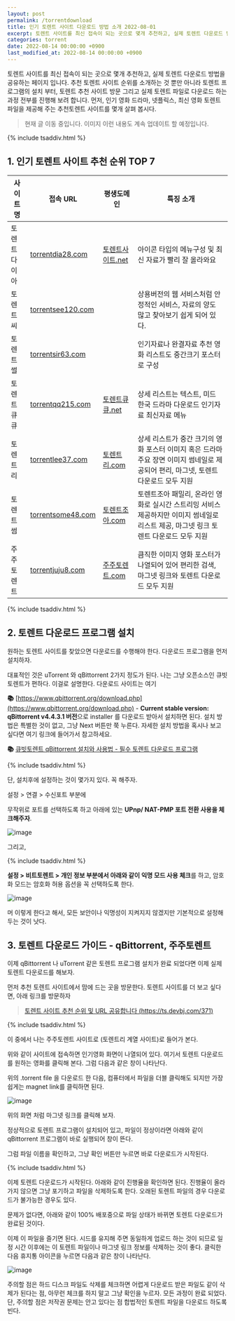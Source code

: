 ```yaml
---
layout: post
permalink: /torrentdownload
title: 인기 토렌트 사이트 다운로드 방법 소개 2022-08-01
excerpt: 토렌트 사이트를 최신 접속이 되는 곳으로 몇개 추천하고, 실제 토렌트 다운로드 방법을 공유하는 페이지 입니다.
categories: torrent
date: 2022-08-14 00:00:00 +0900
last_modified_at: 2022-08-14 00:00:00 +0900
---
```


토렌트 사이트를 최신 접속이 되는 곳으로 몇개 추천하고, 실제 토렌트 다운로드 방법을 공유하는 페이지 입니다. 추천 토렌트 사이트 순위를 소개하는 것 뿐만 아니라 토렌트 프로그램의 설치 부터, 토렌트 추천 사이트 방문 그리고 실제 토렌트 파일로 다운로드 하는 과정 전부를 진행해 보려 합니다. 먼저, 인기 영화 드라마, 넷플릭스, 최신 영화 토렌트 파일을 제공해 주는 추천토렌트 사이트를 몇개 살펴 봅시다.

> 현재 글 이동 중입니다. 이미지 이런 내용도 계속 업데이트 할 예정입니다.

{% include tsaddiv.html %}

## 1\. 인기 토렌트 사이트 추천 순위 TOP 7

| 사이트명 | 접속 URL | 평생도메인 | 특징 소개 |
| --- | --- | --- | --- |
| 토렌트다이아 | [torrentdia28.com](https://torrentdia28.com/) | [토렌트사이트.net](https://xn--sm2bu1n2xfsllblbca.net/) | 아이콘 타입의 메뉴구성 및 최신 자료가 빨리 잘 올라와요 |
| 토렌트씨 | [torrentsee120.com](https://torrentsee120.com)  |   | 상용버전의 웹 서비스처럼 안정적인 서비스, 자료의 양도 많고 찾아보기 쉽게 되어 있다. |
| 토렌트썰 | [torrentsir63.com](https://torrentsir63.com/) |   | 인기자료나 완결자료 추천 영화 리스트도 중간크기 포스터로 구성 |
| 토렌트큐큐    | [torrentqq215.com](https://torrentqq215.com) | [토렌트큐큐.net](https://토렌트큐큐.net) | 상세 리스트는 텍스트, 미드 한국 드라마 다운로드 인기자료 최신자료 메뉴 |
| 토렌트리    | [torrentlee37.com](https://torrentlee37.com) | [토렌트리.com](https://xn--sm2bu3at49bb6a.com/) | 상세 리스트가 중간 크기의 영화 포스터 이미지 혹은 드라마 주요 장면 이미지 썸네일로 제공되어 편리, 마그넷, 토렌트 다운로드 모두 지원 |
| 토렌트썸 | [torrentsome48.com](https://torrentsome48.com) | [토렌트조아.com](https://movies1325.blogspot.com/2022/01/blog-post.html) | 토렌트조아 패밀리, 온라인 영화로 실시간 스트리밍 서비스 제공하지만 이미지 썸네일로 리스트 제공, 마그넷 링크 토렌트 다운로드 모두 지원 |
| 주주토렌트 | [torrentjuju8.com](https://torrentjuju8.com/) | [주주토렌트.com](https://xn--sm2bt32aa269fblb.com/) | 큼직한 이미지 영화 포스터가 나열되어 있어 편리한 검색, 마그넷 링크와 토렌트 다운로드 모두 지원 |

{% include tsaddiv.html %}

## 2\. 토렌트 다운로드 프로그램 설치

원하는 토렌트 사이트를 찾았으면 다운로드를 수행해야 한다. 다운로드 프로그램을 먼저 설치하자.

대표적인 것은 uTorrent 와 qBittorrent 2가지 정도가 된다. 나는 그냥 오픈소스인 큐빗토렌트가 편하다. 이걸로 설명한다. 다운로드 사이트는 여기

**📚** [https://www.qbittorrent.org/download.php](https://www.qbittorrent.org/download.php) - **Current stable version: qBittorrent v4.4.3.1 버전**으로 installer 를 다운로드 받아서 설치하면 된다. 설치 방법은 특별한 것이 없고, 그냥 Next 버튼만 쭉 누른다. 자세한 설치 방법을 혹시나 보고 싶다면 여기 링크에 들어가서 참고하세요.

**📚** [큐빗토렌트 qBittorrent 설치와 사용법 - 필수 토렌트 다운로드 프로그램](https://wiznxt.tistory.com/778)

{% include tsaddiv.html %}

단, 설치후에 설정하는 것이 몇가지 있다. 꼭 해주자.

설정 > 연결 > 수신포트 부분에

무작위로 포트를 선택하도록 하고 아래에 있는 **UPnp/ NAT-PMP 포트 전환 사용을 체크해주자**.

![image](https://user-images.githubusercontent.com/6334864/184565849-f99bd4e4-bff5-4c83-88fc-a4c6835202a6.png)

그리고, 

{% include tsaddiv.html %}

**설정 > 비트토렌트 > 개인 정보 부분에서 아래와 같이 익명 모드 사용 체크**를 하고, 암호화 모드는 암호화 허용 옵션을 꼭 선택하도록 한다.

![image](https://user-images.githubusercontent.com/6334864/184565939-9fdffcbb-d2f1-44b4-a14d-ce5bdce11089.png)

머 이렇게 한다고 해서, 모든 보안이나 익명성이 지켜지지 않겠지만 기본적으로 설정해 두는 것이 낫다.

## 3\. 토렌트 다운로드 가이드 - qBittorrent, 주주토렌트

이제 qBittorrent 나 uTorrent 같은 토렌트 프로그램 설치가 완료 되었다면 이제 실제 토렌트 다운로드를 해보자.

먼저 추천 토렌트 사이트에서 맘에 드는 곳을 방문한다. 토렌트 사이트를 더 보고 싶다면, 아래 링크를 방문하자

> [토렌트 사이트 추천 순위 및 URL 공유합니다 (https://ts.devbj.com/371)](https://ts.devbj.com/371)

{% include tsaddiv.html %}

이 중에서 나는 주주토렌트 사이트로 (토렌트리 계열 사이트)로 들어가 본다.

위와 같이 사이트에 접속하면 인기영화 화면이 나열되어 있다. 여기서 토렌트 다운로드를 원하는 영화를 클릭해 본다. 그럼 다음과 같은 창이 나타난다.

위의 .torrent file 을 다운로드 한 다음, 컴퓨터에서 파일을 더블 클릭해도 되지만 가장 쉽게는 magnet link를 클릭하면 된다.

![image](https://user-images.githubusercontent.com/6334864/184566715-23bb0636-a4d5-4942-b208-b9ad2efb8420.png)

위의 화면 처럼 마그넷 링크를 클릭해 보자.

정상적으로 토렌트 프로그램이 설치되어 있고, 파일이 정상이라면 아래와 같이 qBittorrent 프로그램이 바로 실행되어 창이 뜬다.

그럼 파일 이름을 확인하고, 그냥 확인 버튼만 누르면 바로 다운로드가 시작된다.

{% include tsaddiv.html %}

이제 토렌트 다운로드가 시작된다. 아래와 같이 진행율을 확인하면 된다. 진행율이 올라가지 않으면 그냥 포기하고 파일을 삭제하도록 한다. 오래된 토렌트 파일의 경우 다운로드가 불가능한 경우도 있다.

문제가 없다면, 아래와 같이 100% 배포중으로 파일 상태가 바뀌면 토렌트 다운로드가 완료된 것이다.

이제 이 파일을 즐기면 된다. 시드를 유지해 주면 동일하게 업로드 하는 것이 되므로 일정 시간 이후에는 이 토렌트 파일이나 마그넷 링크 정보를 삭제하는 것이 좋다. 클릭한 다음 휴지통 아이콘을 누르면 다음과 같은 창이 나타난다.

![image](https://user-images.githubusercontent.com/6334864/184566820-bd1862e3-c720-4445-8e7d-23c82dccf8cf.png)

주의할 점은 하드 디스크 파일도 삭제를 체크하면 어렵게 다운로드 받은 파일도 같이 삭제가 된다는 점, 아무런 체크를 하지 말고 그냥 확인을 누르자. 모든 과정이 완료 되었다. 단, 주의할 점은 저작권 문제는 안고 있다는 점 합법적인 토렌트 파일을 다운로드 하도록 빈다. 
